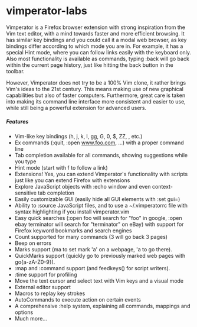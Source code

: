 vimperator-labs
===============


Vimperator is a Firefox browser extension with strong inspiration from the Vim text editor, with a mind towards faster and more efficient browsing. It has similar key bindings and you could call it a modal web browser, as key bindings differ according to which mode you are in. For example, it has a special Hint mode, where you can follow links easily with the keyboard only. Also most functionality is available as commands, typing :back will go back within the current page history, just like hitting the back button in the toolbar.

However, Vimperator does not try to be a 100% Vim clone, it rather brings Vim's ideas to the 21st century. This means making use of new graphical capabilities but also of faster computers. Furthermore, great care is taken into making its command line interface more consistent and easier to use, while still being a powerful extension for advanced users. 

##### Features

* Vim-like key bindings (h, j, k, l, gg, G, 0, $, ZZ, <C-f>, etc.)
* Ex commands (:quit, :open www.foo.com, ...) with a proper command line
* Tab completion available for all commands, showing suggestions while you type
* Hint mode (start with f to follow a link)
* Extensions! Yes, you can extend Vimperator's functionality with scripts just like you can extend Firefox with extensions
* Explore JavaScript objects with :echo window and even context-sensitive tab completion
* Easily customizable GUI (easily hide all GUI elements with :set gui=)
* Ability to :source JavaScript files, and to use a ~/.vimperatorrc file with syntax highlighting if you install vimperator.vim
* Easy quick searches (:open foo will search for "foo" in google, :open ebay terminator will search for "terminator" on eBay) with support for Firefox keyword bookmarks and search engines
* Count supported for many commands (3<C-o> will go back 3 pages)
* Beep on errors
* Marks support (ma to set mark 'a' on a webpage, 'a to go there).
* QuickMarks support (quickly go to previously marked web pages with go{a-zA-Z0-9}).
* :map and :command support (and feedkeys() for script writers).
* :time support for profiling
* Move the text cursor and select text with Vim keys and a visual mode
* External editor support
* Macros to replay key strokes
* AutoCommands to execute action on certain events
* A comprehensive :help system, explaining all commands, mappings and options
* Much more...
